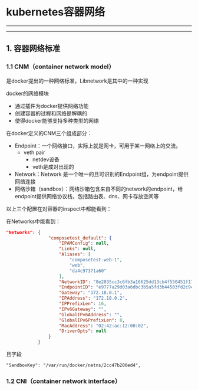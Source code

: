 # kubernetes容器网络
---
---
## 1. 容器网络标准
### 1.1 CNM（container network model）
是docker提出的一种网络标准，Libnetwork是其中的一种实现
 
 docker的网络模块
 - 通过插件为docker提供网络功能
 - 创建容器的过程和网络是解耦的
 - 使得docker能够支持多种类型的网络

在docker定义的CNM三个组成部分：
- Endpoint：一个网络接口，实际上就是网卡，可用于某一网络上的交流。
	- veth pair
		- netdev设备
		- veth是成对出现的
- Network：Network 是一个唯一的且可识别的Endpoint组，为endpoint提供网络连接
- 网络沙箱（sandbox）：网络沙箱包含来自不同的network的endpoint，给endpoint提供网络协议栈，包括路由表、dns、网卡存放空间等

以上三个配置在对容器的inspect中都能看到：

在Networks中能看到：
```json
"Networks": {
                "composetest_default": {
                    "IPAMConfig": null,
                    "Links": null,
                    "Aliases": [
                        "composetest-web-1",
                        "web",
                        "da4c97371a60"
                    ],
                    "NetworkID": "8e2035cc3c6fb3a16625dd13cb4f550451f175cdbc9e49c9b6bc95616614db25",
                    "EndpointID": "e9777a29d03a6dbc3b5a5fd3b44503fd2c94f9fa98c110bf9a4d19696185c117",
                    "Gateway": "172.18.0.1",
                    "IPAddress": "172.18.0.2",
                    "IPPrefixLen": 16,
                    "IPv6Gateway": "",
                    "GlobalIPv6Address": "",
                    "GlobalIPv6PrefixLen": 0,
                    "MacAddress": "02:42:ac:12:00:02",
                    "DriverOpts": null
                }
            }
```
且字段
```
"SandboxKey": "/var/run/docker/netns/2cc47b200ed4",
```



### 1.2 CNI（container network interface）
